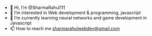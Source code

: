 - 👋 Hi, I’m @SharmaRahul111
- 👀 I’m interested in Web development & programming, javascript
- 🌱 I’m currently learning neural networks and game development in Javascript
- 📫 How to reach me sharmarahulwebdev@gmail.com

<!---
SharmaRahul111/SharmaRahul111 is a ✨ special ✨ repository because its `README.md` (this file) appears on your GitHub profile.
You can click the Preview link to take a look at your changes.
--->
